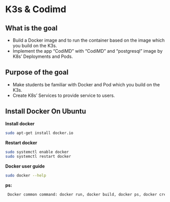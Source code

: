 # K3s & Codimd

## What is the goal

- Build a Docker image and to run the container based on the image which you build on the K3s.
- Implement the app “CodiMD” with “CodiMD” and “postgresql” image by K8s’ Deployments and Pods.

## Purpose of the goal

- Make students be familiar with Docker and Pod which you build on the K3s.
- Create K8s’ Services to provide service to users.

## Install Docker On Ubuntu

**Install docker**
```sh
sudo apt-get install docker.io
```

**Restart docker**
```sh
sudo systemctl enable docker
sudo systemctl restart docker
```

**Docker user guide**
```sh
sudo docker --help
```
**ps:**
```sh
 Docker common command: docker run, docker build, docker ps, docker create
```



